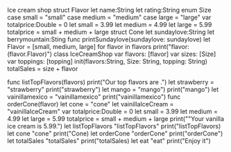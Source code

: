 Ice cream shop 
struct Flavor
let name:String
let rating:String
enum Size
case small = "small"
case medium = "medium"
case large = "large"
var totalprice:Double = 0
let small = 3.99
let medium = 4.99
let large = 5.99
totalprice = small + medium + large
struct Cone
let sundaylove:String
let berrymountain:Sting
func printSundaylove(sundaylove: sundaylove)
let Flavor = [small, medium, large]
for flavor in flavors
print("flavor:\(flavor.Flavor)")
class IceCreamShop
var flavors: [flavor]
var sizes: [Size]
var toppings: [topping]
init(flavors:String, Size: String, topping: String)
totalSales = size + flavor

func listTopFlavors(flavors)
print("Our top flavors are .")
let strawberry = "strawberry"
print("strawberry")
let mango = "mango")
print("mango")
let vainillamexico = "vainillamexico"
print("vainillamexico")
func orderCone(flavor)
let cone = "cone"
let vainillaIceCream = "vainillaIceCream"
var totalprice:Double = 0
let small = 3.99
let medium = 4.99
let large = 5.99
totalprice = small + medium + large
print(""Your vanilla ice cream is 5.99.")
let listTopFlavors "listTopFlavors"
print("listTopFlavors)
let cone "cone"
print("Cone)
let orderCone "orderCone"
print("orderCone")
let totalSales "totalSales"
print("totalSales)
let eat "eat"
print("Enjoy it")


